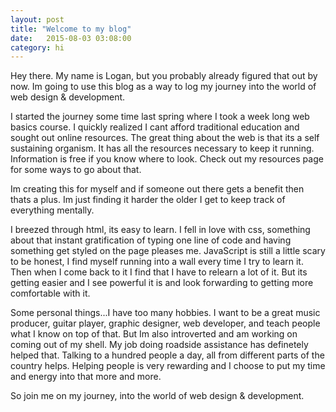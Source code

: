 ```yaml
---
layout: post
title: "Welcome to my blog"
date:   2015-08-03 03:08:00
category: hi
---
```


Hey there. My name is Logan, but you probably already figured that out by now. Im going to use this blog as a way to log my journey into the world of web design & development.

I started the journey some time last spring where I took a week long web basics course.  I quickly realized I cant afford traditional education and sought out online resources. The great thing about the web is that its a self sustaining organism. It has all the resources necessary to keep it running. Information is free if you know where to look. Check out my resources page for some ways to go about that.

Im creating this for myself and if someone out there gets a benefit then thats a plus. Im just finding it harder the older I get to keep track of everything mentally.

I breezed through html, its easy to learn. I fell in love with css, something about that instant gratification of typing one line of code and having something get styled on the page pleases me. JavaScript is still a little scary to be honest, I find myself running into a wall every time I try to learn it. Then when I come back to it I find that I have to relearn a lot of it. But its getting easier and I see powerful it is and look forwarding to getting more comfortable with it.

Some personal things...I have too many hobbies. I want to be a great music producer, guitar player, graphic designer, web developer, and teach people what I know on top of that. But Im also introverted and am working on coming out of my shell. My job doing roadside assistance has definetely helped that. Talking to a hundred people a day, all from different parts of the country helps. Helping people is very rewarding and I choose to put my time and energy into that more and more.

So join me on my journey, into the world of web design & development. 
